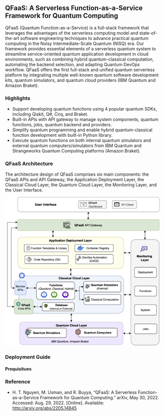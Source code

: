 ## QFaaS: A Serverless Function-as-a-Service Framework for Quantum Computing

QFaaS (Quantum Function-as-a-Service) is a full-stack framework that leverages the advantages of the serverless computing model and state-of-the-art software engineering techniques to advance practical quantum computing in the Noisy Intermediate-Scale Quantum (NISQ) era. Our framework provides essential elements of a serverless quantum system to streamline service-oriented quantum application development in cloud environments, such as combining hybrid quantum-classical computation, automating the backend selection, and adapting Quantum DevOps workflow. QFaaS offers the first full-stack and unified quantum serverless platform by integrating multiple well-known quantum software development kits, quantum simulators, and quantum cloud providers (IBM Quantum and Amazon Braket).

### Highlights
- Support developing quantum functions using 4 popular quantum SDKs, including Qiskit, Q#, Cirq, and Braket.
- Built-in APIs with API gateway to manage system components, quantum functions, jobs, quantum backend and providers.
- Simplify quantum programming and enable hybrid quantum-classical function development with built-in Python library.
- Execute quantum functions on both internal quantum simulators and external quantum computers/simulators from IBM Quantum and Strangeworks Quantum Computing platforms (Amazon Braket).


### QFaaS Architecture 
The architecture design of QFaaS comprises six main components: the QFaaS APIs and API Gateway, the Application Deployment Layer, the Classical Cloud Layer, the Quantum Cloud Layer, the Monitoring Layer, and the User Interface. 

![QFaaS Architecture](docs/images/qfaas-architecture.jpg "QFaaS Architecture")


### Deployment Guide
#### Prequisitues 


### Reference
- H. T. Nguyen, M. Usman, and R. Buyya, “QFaaS: A Serverless Function-as-a-Service Framework for Quantum Computing.” arXiv, May 30, 2022. Accessed: Aug. 29, 2022. [Online]. Available: http://arxiv.org/abs/2205.14845
